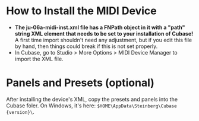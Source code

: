 # How to Install the MIDI Device

* **The ju-06a-midi-inst.xml file has a FNPath object in it with a "path" string XML element that needs to be set to your installation of Cubase!** A first time import shouldn't need any adjustment, but if you edit this file by hand, then things could break if this is not set properly.
* In Cubase, go to Studio > More Options > MIDI Device Manager to import the XML file.

# Panels and Presets (optional)

After installing the device's XML, copy the presets and panels into the Cubase foler.
On Windows, it's here: `$HOME\AppData\Steinberg\Cubase {version}\`.
